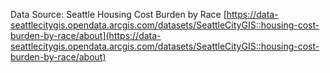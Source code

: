 Data Source: Seattle Housing Cost Burden by Race [https://data-seattlecitygis.opendata.arcgis.com/datasets/SeattleCityGIS::housing-cost-burden-by-race/about](https://data-seattlecitygis.opendata.arcgis.com/datasets/SeattleCityGIS::housing-cost-burden-by-race/about)